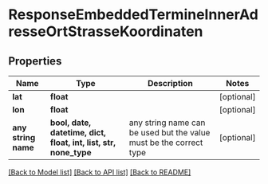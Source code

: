 # ResponseEmbeddedTermineInnerAdresseOrtStrasseKoordinaten


## Properties
Name | Type | Description | Notes
------------ | ------------- | ------------- | -------------
**lat** | **float** |  | [optional] 
**lon** | **float** |  | [optional] 
**any string name** | **bool, date, datetime, dict, float, int, list, str, none_type** | any string name can be used but the value must be the correct type | [optional]

[[Back to Model list]](../README.md#documentation-for-models) [[Back to API list]](../README.md#documentation-for-api-endpoints) [[Back to README]](../README.md)


